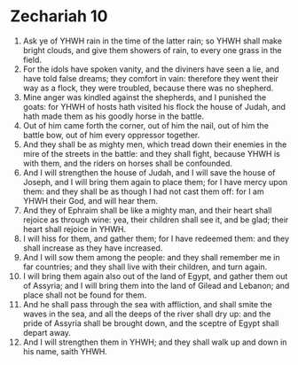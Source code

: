 ﻿# Zechariah  10
1. Ask ye of YHWH rain in the time of the latter rain; so YHWH shall make bright clouds, and give them showers of rain, to every one grass in the field. 
2. For the idols have spoken vanity, and the diviners have seen a lie, and have told false dreams; they comfort in vain: therefore they went their way as a flock, they were troubled, because there was no shepherd. 
3. Mine anger was kindled against the shepherds, and I punished the goats: for YHWH of hosts hath visited his flock the house of Judah, and hath made them as his goodly horse in the battle. 
4. Out of him came forth the corner, out of him the nail, out of him the battle bow, out of him every oppressor together. 
5.  And they shall be as mighty men, which tread down their enemies in the mire of the streets in the battle: and they shall fight, because YHWH is with them, and the riders on horses shall be confounded. 
6. And I will strengthen the house of Judah, and I will save the house of Joseph, and I will bring them again to place them; for I have mercy upon them: and they shall be as though I had not cast them off: for I am YHWH their God, and will hear them. 
7. And they of Ephraim shall be like a mighty man, and their heart shall rejoice as through wine: yea, their children shall see it, and be glad; their heart shall rejoice in YHWH. 
8. I will hiss for them, and gather them; for I have redeemed them: and they shall increase as they have increased. 
9. And I will sow them among the people: and they shall remember me in far countries; and they shall live with their children, and turn again. 
10. I will bring them again also out of the land of Egypt, and gather them out of Assyria; and I will bring them into the land of Gilead and Lebanon; and place shall not be found for them. 
11. And he shall pass through the sea with affliction, and shall smite the waves in the sea, and all the deeps of the river shall dry up: and the pride of Assyria shall be brought down, and the sceptre of Egypt shall depart away. 
12. And I will strengthen them in YHWH; and they shall walk up and down in his name, saith YHWH. 
